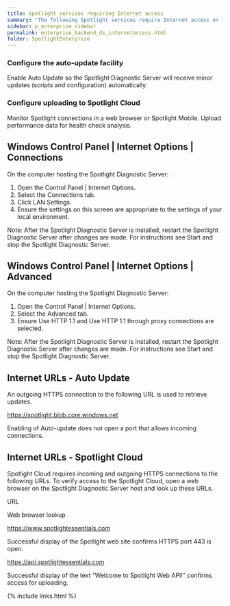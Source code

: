 ```yaml
---
title: Spotlight services requiring Internet access
summary: "The following Spotlight services require Internet access on the Spotlight Diagnostic Server. Use this page to ensure the Spotlight Diagnostic Server is appropriately configured."
sidebar: p_enterprise_sidebar
permalink: enterprise_backend_ds_internetaccess.html
folder: SpotlightEnterprise
---
```




### Configure the auto-update facility

Enable Auto Update so the Spotlight Diagnostic Server will receive minor updates (scripts and configuration) automatically.

### Configure uploading to Spotlight Cloud

Monitor Spotlight connections in a web browser or Spotlight Mobile. Upload performance data for health check analysis.


## Windows Control Panel \| Internet Options \| Connections

On the computer hosting the Spotlight Diagnostic Server:

1. Open the Control Panel \| Internet Options.
2. Select the Connections tab.
3. Click LAN Settings.
4. Ensure the settings on this screen are appropriate to the settings of your local environment.










Note: After the Spotlight Diagnostic Server is installed, restart the Spotlight Diagnostic Server after changes are made. For instructions see Start and stop the Spotlight Diagnostic Server.




## Windows Control Panel \| Internet Options \| Advanced


On the computer hosting the Spotlight Diagnostic Server:

1. Open the Control Panel \| Internet Options.
2. Select the Advanced tab.
3. Ensure Use HTTP 1.1 and Use HTTP 1.1 through proxy connections are selected.












Note: After the Spotlight Diagnostic Server is installed, restart the Spotlight Diagnostic Server after changes are made. For instructions see Start and stop the Spotlight Diagnostic Server.




## Internet URLs - Auto Update

An outgoing HTTPS connection to the following URL is used to retrieve updates.

https://spotlight.blob.core.windows.net

Enabling of Auto-update does not open a port that allows incoming connections.



## Internet URLs - Spotlight Cloud

Spotlight Cloud requires incoming and outgoing HTTPS connections to the following URLs. To verify access to the Spotlight Cloud, open a web browser on the Spotlight Diagnostic Server host and look up these URLs.






URL

Web browser lookup




https://www.spotlightessentials.com

Successful display of the Spotlight web site confirms HTTPS port 443 is open.



https://api.spotlightessentials.com

Successful display of the text “Welcome to Spotlight Web API!” confirms access for uploading.


{% include links.html %}
